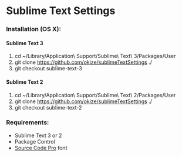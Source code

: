 # Sublime Text Settings

### Installation (OS X):

#### Sublime Text 3

  1. cd ~/Library/Application\ Support/Sublime\ Text\ 3/Packages/User
  2. git clone https://github.com/okize/sublimeTextSettings ./
  3. git checkout sublime-text-3

#### Sublime Text 2

  1. cd ~/Library/Application\ Support/Sublime\ Text\ 2/Packages/User
  2. git clone https://github.com/okize/sublimeTextSettings ./
  3. git checkout sublime-text-2

### Requirements:

  * Sublime Text 3 or 2
  * Package Control
  * [Source Code Pro](https://github.com/adobe/Source-Code-Pro) font
